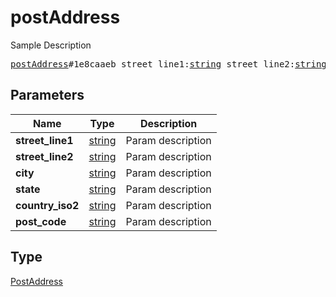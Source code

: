 # postAddress

Sample Description

<pre>
<a href="../constructor/postAddress.md">postAddress</a>#1e8caaeb street_line1:<a href="../type/string.md">string</a> street_line2:<a href="../type/string.md">string</a> city:<a href="../type/string.md">string</a> state:<a href="../type/string.md">string</a> country_iso2:<a href="../type/string.md">string</a> post_code:<a href="../type/string.md">string</a> = <a href="../type/PostAddress.md">PostAddress</a>;
</pre>
## Parameters

| Name | Type | Description |
|------|:----:|-------------|
| **street_line1** | <a href="../type/string.md">string</a> | Param description |
| **street_line2** | <a href="../type/string.md">string</a> | Param description |
| **city** | <a href="../type/string.md">string</a> | Param description |
| **state** | <a href="../type/string.md">string</a> | Param description |
| **country_iso2** | <a href="../type/string.md">string</a> | Param description |
| **post_code** | <a href="../type/string.md">string</a> | Param description |

## Type

<a href="../type/PostAddress.md">PostAddress</a>
